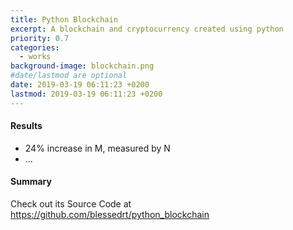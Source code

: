 ```yaml
---
title: Python Blockchain
excerpt: A blockchain and cryptocurrency created using python
priority: 0.7
categories:
  - works
background-image: blockchain.png
#date/lastmod are optional
date: 2019-03-19 06:11:23 +0200
lastmod: 2019-03-19 06:11:23 +0200
---
```


#### Results

- 24% increase in M, measured by N
- ...

#### Summary

Check out its Source Code at https://github.com/blessedrt/python_blockchain